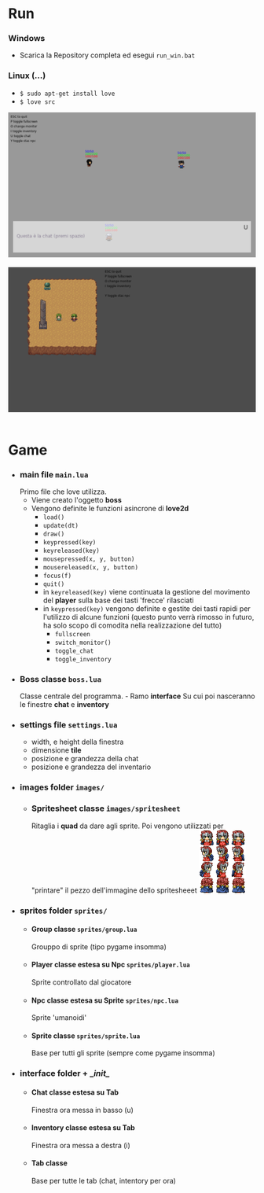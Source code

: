 # Run
### Windows
 - Scarica la Repository completa ed esegui `run_win.bat`
### Linux (...)
 - `$ sudo apt-get install love`
 - `$ love src`

 <img src="doc/img/004.png"/></br></br>
 <img src="doc/img/005.png"/></br></br>
# Game
- ### main file `main.lua`
    Primo file che love utilizza.
    - Viene creato l'oggetto **boss**
    - Vengono definite le funzioni asincrone di **love2d**
        - `load()`
        - `update(dt)`
        - `draw()`
        - `keypressed(key)`
        - `keyreleased(key)`
        - `mousepressed(x, y, button)`
        - `mousereleased(x, y, button)`
        - `focus(f)`
        - `quit()`
        - in `keyreleased(key)` viene continuata la gestione del movimento del **player** sulla base dei tasti 'frecce' rilasciati
        - in `keypressed(key)` vengono definite e gestite dei tasti rapidi per l'utilizzo di alcune funzioni (questo punto verrà rimosso in futuro, ha solo scopo di comodita nella realizzazione del tutto)
            - `fullscreen`
            - `switch_monitor()`
            - `toggle_chat`
            - `toggle_inventory`
- ### Boss classe `boss.lua`
    Classe centrale del programma.
        - Ramo **interface**
            Su cui poi nasceranno le finestre **chat** e **inventory**
- ### settings file `settings.lua`
    - width, e height della finestra
    - dimensione **tile**
    - posizione e grandezza della chat
    - posizione e grandezza del inventario
- ### images folder `images/`
    - ### Spritesheet classe `images/spritesheet`
        Ritaglia i **quad** da dare agli sprite.
        Poi vengono utilizzati per "printare" il pezzo dell'immagine dello spritesheeet
        <img src="doc/img/spritesheet.png">
- ### sprites folder `sprites/`
    - #### Group classe `sprites/group.lua`
        Grouppo di sprite (tipo pygame insomma)
    - #### Player classe estesa su Npc `sprites/player.lua`
        Sprite controllato dal giocatore
    - #### Npc classe estesa su Sprite `sprites/npc.lua`
        Sprite 'umanoidi'
    - #### Sprite classe `sprites/sprite.lua`
        Base per tutti gli sprite (sempre come pygame insomma)
- ### interface folder + __init\__
    - #### Chat classe estesa su Tab
        Finestra ora messa in basso (u)
    - #### Inventory classe estesa su Tab
        Finestra ora messa a destra (i)
    - #### Tab classe
        Base per tutte le tab (chat, intentory per ora)
